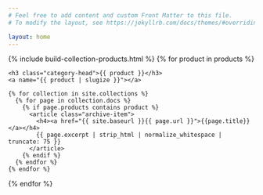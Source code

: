 ```yaml
---
# Feel free to add content and custom Front Matter to this file.
# To modify the layout, see https://jekyllrb.com/docs/themes/#overriding-theme-defaults

layout: home
---
```


<div id="archives">
  {% include build-collection-products.html %}
  {% for product in products %}
  <div class="archive-group">
    <div id="#{{ product | slugize }}"></div>
    <p></p>

    <h3 class="category-head">{{ product }}</h3>
    <a name="{{ product | slugize }}"></a>

    {% for collection in site.collections %}
      {% for page in collection.docs %}
        {% if page.products contains product %}
          <article class="archive-item">
            <h4><a href="{{ site.baseurl }}{{ page.url }}">{{page.title}}</a></h4>
            {{ page.excerpt | strip_html | normalize_whitespace | truncate: 75 }}
          </article>
        {% endif %}
      {% endfor %}
    {% endfor %}
  </div>
{% endfor %}
</div>

